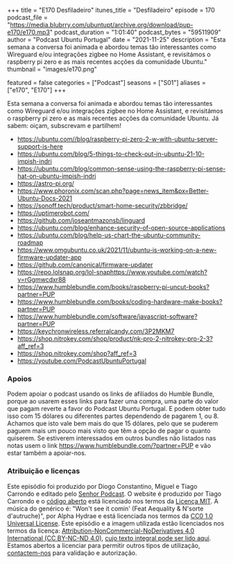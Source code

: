 +++
title = "E170 Desfiladeiro"
itunes_title = "Desfiladeiro"
episode = 170
podcast_file = "https://media.blubrry.com/ubuntupt/archive.org/download/pup-e170/e170.mp3"
podcast_duration = "1:01:40"
podcast_bytes = "59511909"
author = "Podcast Ubuntu Portugal"
date = "2021-11-25"
description = "Esta semana a conversa foi animada e abordou temas tão interessantes como Wireguard e/ou integrações zigbee no Home Assistant, e revisitámos o raspberry pi zero e as mais recentes acções da comunidade Ubuntu."
thumbnail = "images/e170.png"

featured = false
categories = ["Podcast"]
seasons = ["S01"]
aliases = ["e170", "E170"]
+++

Esta semana a conversa foi animada e abordou temas tão interessantes como Wireguard e/ou integrações zigbee no Home Assistant, e revisitámos o raspberry pi zero e as mais recentes acções da comunidade Ubuntu.
Já sabem: oiçam, subscrevam e partilhem!

* https://ubuntu.com//blog/raspberry-pi-zero-2-w-with-ubuntu-server-support-is-here
* https://ubuntu.com/blog/5-things-to-check-out-in-ubuntu-21-10-impish-indri
* https://ubuntu.com/blog/common-sense-using-the-raspberry-pi-sense-hat-on-ubuntu-impish-indri
* https://astro-pi.org/
* https://www.phoronix.com/scan.php?page=news_item&px=Better-Ubuntu-Docs-2021
* https://sonoff.tech/product/smart-home-security/zbbridge/
* https://uptimerobot.com/
* https://github.com/joseantmazonsb/linguard
* https://ubuntu.com/blog/enhance-security-of-open-source-applications
* https://ubuntu.com/blog/help-us-chart-the-ubuntu-community-roadmap
* https://www.omgubuntu.co.uk/2021/11/ubuntu-is-working-on-a-new-firmware-updater-app
* https://github.com/canonical/firmware-updater
* https://repo.lolsnap.org/lol-snaphttps://www.youtube.com/watch?v=rGgmwcdxr88
* https://www.humblebundle.com/books/raspberry-pi-uncut-books?partner=PUP
* https://www.humblebundle.com/books/coding-hardware-make-books?partner=PUP
* https://www.humblebundle.com/software/javascript-software?partner=PUP
* https://keychronwireless.referralcandy.com/3P2MKM7
* https://shop.nitrokey.com/shop/product/nk-pro-2-nitrokey-pro-2-3?aff_ref=3
* https://shop.nitrokey.com/shop?aff_ref=3
* https://youtube.com/PodcastUbuntuPortugal


### Apoios
Podem apoiar o podcast usando os links de afiliados do Humble Bundle, porque ao usarem esses links para fazer uma compra, uma parte do valor que pagam reverte a favor do Podcast Ubuntu Portugal.
E podem obter tudo isso com 15 dólares ou diferentes partes dependendo de pagarem 1, ou 8.
Achamos que isto vale bem mais do que 15 dólares, pelo que se puderem paguem mais um pouco mais visto que têm a opção de pagar o quanto quiserem.
Se estiverem interessados em outros bundles não listados nas notas usem o link https://www.humblebundle.com/?partner=PUP e vão estar também a apoiar-nos.

### Atribuição e licenças
Este episódio foi produzido por Diogo Constantino, Miguel e Tiago Carrondo e editado pelo [Senhor Podcast](https://senhorpodcast.pt/).
O website é produzido por Tiago Carrondo e o [código aberto](https://gitlab.com/podcastubuntuportugal/website) está licenciado nos termos da [Licença MIT](https://gitlab.com/podcastubuntuportugal/website/main/LICENSE).
A música do genérico é: "Won't see it comin' (Feat Aequality & N'sorte d'autruche)", por Alpha Hydrae e está licenciada nos termos da [CC0 1.0 Universal License](https://creativecommons.org/publicdomain/zero/1.0/).
Este episódio e a imagem utilizada estão licenciados nos termos da licença: [Attribution-NonCommercial-NoDerivatives 4.0 International (CC BY-NC-ND 4.0)](https://creativecommons.org/licenses/by-nc-nd/4.0/), [cujo texto integral pode ser lido aqui](https://creativecommons.org/licenses/by-nc-nd/4.0/legalcode). Estamos abertos a licenciar para permitir outros tipos de utilização, [contactem-nos](https://podcastubuntuportugal.org/contactos) para validação e autorização.


